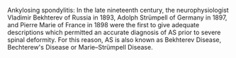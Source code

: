 Ankylosing spondylitis: In the late nineteenth century, the neurophysiologist Vladimir Bekhterev of Russia in 1893, Adolph Strümpell of Germany in 1897, and Pierre Marie of France in 1898 were the first to give adequate descriptions which permitted an accurate diagnosis of AS prior to severe spinal deformity. For this reason, AS is also known as Bekhterev Disease, Bechterew's Disease or Marie–Strümpell Disease.
